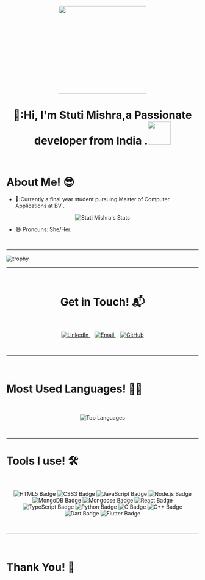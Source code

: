 <p align="center">
  <img src="https://miro.medium.com/max/2048/1*OohqW5DGh9CQS4hLY5FXzA.png" height="230"/>
  <h1 align="center"> 🏫:Hi, I'm Stuti Mishra,a  Passionate developer from India .<a><img src="./images/wave.gif" width="60px"/></h1>
</p>
<br>
<h1>About Me! 😎</h1>


- 🏫:Currently a final year student pursuing Master of Computer Applications at BV .


<p align="center">
  <img src="https://github-readme-stats.vercel.app/api?username=stuti2305&show_icons=true&theme=blue-green&align=center&rank_icon=github" alt="Stuti Mishra's Stats">
</p>

- 😄  Pronouns: She/Her.
<br>
<hr>

![trophy](https://github-profile-trophy.vercel.app/?username=stuti2305&theme=juicyfresh&column=9)
<hr>

<br>

<h1 align="center">Get in Touch! 📬</h1>
<br>
<p align="center">
  <a href="https://www.linkedin.com/in/stuti-mishra-173485196" target="_blank">
    <img src="https://img.shields.io/badge/LinkedIn-0A66C2?style=for-the-badge&logo=linkedin&logoColor=white" alt="LinkedIn">
  </a>
  &nbsp;&nbsp;
  <a href="mailto:stutimishra58@gmail.com">
    <img src="https://img.shields.io/badge/Email-D14836?style=for-the-badge&logo=gmail&logoColor=white" alt="Email">
  </a>
  &nbsp;&nbsp;
  <a href="https://www.github.com/stuti2305" target="_blank">
    <img src="https://img.shields.io/badge/GitHub-333?style=for-the-badge&logo=github&logoColor=white" alt="GitHub">
  </a>
</p>


  
<br>
<hr>
<br>
<p align="center">
  <h1>Most Used Languages! 🤸‍♂</h1>
</p>
<br>

<p align="center">
  <img src="https://github-readme-stats.vercel.app/api/top-langs/?username=stuti2305&layout=compact" alt="Top Languages">
</p>
<br>

<hr>
<h1>Tools I use! 🛠️</h1>
<Br>
<p align="center">
  <img src="https://img.shields.io/badge/HTML5-E34F26.svg?&style=for-the-badge&logo=html5&logoColor=white" alt="HTML5 Badge">
  <img src="https://img.shields.io/badge/CSS3-1572B6.svg?&style=for-the-badge&logo=css3&logoColor=white" alt="CSS3 Badge">
  <img src="https://img.shields.io/badge/JavaScript-F7DF1E.svg?&style=for-the-badge&logo=javascript&logoColor=black" alt="JavaScript Badge">
  <img src="https://img.shields.io/badge/Node.js-339933.svg?&style=for-the-badge&logo=node.js&logoColor=white" alt="Node.js Badge">
  <img src="https://img.shields.io/badge/MongoDB-47A248.svg?&style=for-the-badge&logo=mongodb&logoColor=white" alt="MongoDB Badge">
  <img src="https://img.shields.io/badge/Mongoose-880000.svg?&style=for-the-badge&logo=mongoose&logoColor=white" alt="Mongoose Badge">
  <img src="https://img.shields.io/badge/React-61DAFB.svg?&style=for-the-badge&logo=react&logoColor=white" alt="React Badge">
  <img src="https://img.shields.io/badge/TypeScript-3178C6.svg?&style=for-the-badge&logo=typescript&logoColor=white" alt="TypeScript Badge">
  <img src="https://img.shields.io/badge/Python-3776AB.svg?&style=for-the-badge&logo=python&logoColor=white" alt="Python Badge">
  <img src="https://img.shields.io/badge/C-A8B9CC.svg?&style=for-the-badge&logo=c&logoColor=white" alt="C Badge">
  <img src="https://img.shields.io/badge/C++-00599C.svg?&style=for-the-badge&logo=cplusplus&logoColor=white" alt="C++ Badge">
  <img src="https://img.shields.io/badge/Dart-0175C2.svg?&style=for-the-badge&logo=dart&logoColor=white" alt="Dart Badge">
  <img src="https://img.shields.io/badge/Flutter-02569B.svg?&style=for-the-badge&logo=flutter&logoColor=white" alt="Flutter Badge">
</p>

  

<Br>
<hr>

<br>
<h1>Thank You! 🤵 </h1>
  

<!--
**Stuti2305/Stuti2305** is a ✨ _special_ ✨ repository because its `README.md` (this file) appears on your GitHub profile.

Here are some ideas to get you started:

- 🔭 I’m currently working on ...
- 🌱 I’m currently learning ...
- 👯 I’m looking to collaborate on ...
- 🤔 I’m looking for help with ...
- 💬 Ask me about ...
- 📫 How to reach me: ...
- 😄 Pronouns: ...
- ⚡ Fun fact: ...
-->
